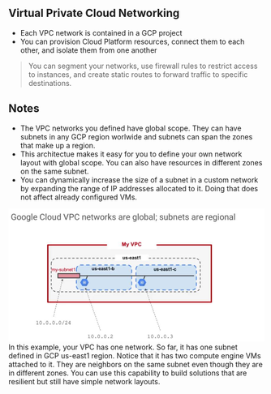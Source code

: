 ## Virtual Private Cloud Networking
* Each VPC network is contained in a GCP project
* You can provision Cloud Platform resources, connect them to each other, and isolate them from one another

> You can segment your networks, use firewall rules to restrict access to instances, and create static routes to forward traffic to specific destinations.

## Notes
* The VPC networks you defined have global scope. They can have subnets in any GCP region worlwide and subnets can span the zones that make up a region.  
* This architectue makes it easy for you to define your own network layout with global scope. You can also have resources in different zones on the same subnet.
* You can dynamically increase the size of a subnet in a custom network by expanding the range of IP addresses allocated to it. Doing that does not affect already configured VMs.

![VPC Networks Example](Images/GCP1.JPG "VPC Networks Example")
In this example, your VPC has one network.
So far, it has one subnet defined in GCP us-east1 region.
Notice that it has two compute engine VMs attached to it.
They are neighbors on the same subnet even though they are in different zones.
You can use this capability to build solutions that are resilient but still have simple network layouts. 